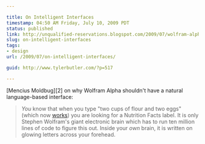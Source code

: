 ```yaml
---

title: On Intelligent Interfaces
timestamp: 04:50 AM Friday, July 10, 2009 PDT
status: published
link: http://unqualified-reservations.blogspot.com/2009/07/wolfram-alpha-and-hubristic-user.html
slug: on-intelligent-interfaces
tags:
- design
url: /2009/07/on-intelligent-interfaces/

guid: http://www.tylerbutler.com/?p=517

---
```


[Mencius Moldbug][2] on why Wolfram Alpha shouldn't have a natural language-based
interface:

> _You_ know that when you type "two cups of flour and two eggs" (which now
[works][1]) you are looking for a Nutrition Facts label. It is only Stephen
Wolfram's giant electronic brain which has to run ten million lines of code to
figure this out. Inside your _own_ brain, it is written on glowing letters
across your forehead.

   [1]: http://www82.wolframalpha.com/input/?i=two+cups+of+flour+and+two+eggs
